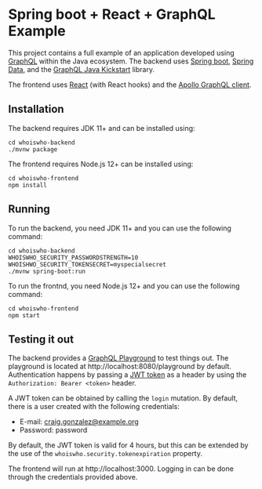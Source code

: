 Spring boot + React + GraphQL Example
=======================================

This project contains a full example of an application developed using [GraphQL](https://graphql.org/) within the Java ecosystem.
The backend uses [Spring boot](https://spring.io/projects/spring-boot), [Spring Data](https://spring.io/projects/spring-data), and the [GraphQL Java Kickstart](https://www.graphql-java-kickstart.com/) library.

The frontend uses [React](https://reactjs.org/) (with React hooks) and the [Apollo GraphQL client](https://www.apollographql.com/).

## Installation

The backend requires JDK 11+ and can be installed using:

```
cd whoiswho-backend
./mvnw package
```

The frontend requires Node.js 12+ can be installed using:

```
cd whoiswho-frontend
npm install
```

## Running

To run the backend, you need JDK 11+ and you can use the following command:

```
cd whoiswho-backend
WHOISWHO_SECURITY_PASSWORDSTRENGTH=10
WHOISHWO_SECURITY_TOKENSECRET=myspecialsecret 
./mvnw spring-boot:run
```

To run the frontnd, you need Node.js 12+ and you can use the following command:

```
cd whoiswho-frontend
npm start
```

## Testing it out

The backend provides a [GraphQL Playground](https://github.com/prisma-labs/graphql-playground) to test things out. The playground is located at http://localhost:8080/playground by default.
Authentication happens by passing a [JWT token](https://jwt.io/) as a header by using the `Authorization: Bearer <token>` header.

A JWT token can be obtained by calling the `login` mutation. By default, there is a user created with the following credentials:

- E-mail: craig.gonzalez@example.org
- Password: password

By default, the JWT token is valid for 4 hours, but this can be extended by the use of the `whoiswho.security.tokenexpiration` property.

The frontend will run at http://localhost:3000. Logging in can be done through the credentials provided above.
